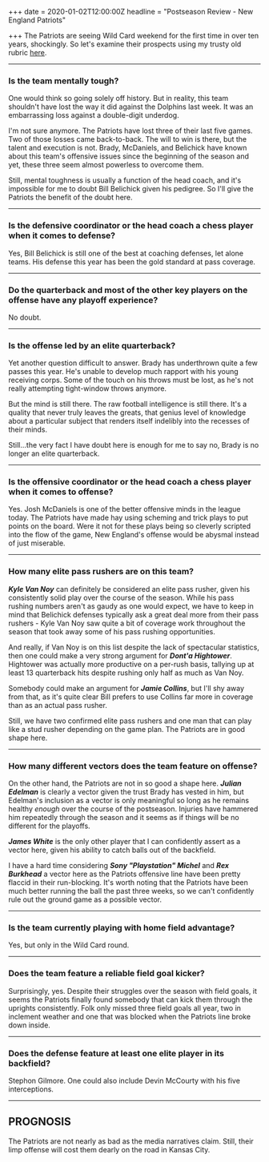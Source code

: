 +++
date = 2020-01-02T12:00:00Z
headline = "Postseason Review - New England Patriots"

+++
The Patriots are seeing Wild Card weekend for the first time in over ten years, shockingly. So let's examine their prospects using my trusty old rubric [here](https://owlpicks.com/posts/postseason-review-team-assessment-rubric/ "Rubric").

***

### Is the team mentally tough?

One would think so going solely off history. But in reality, this team shouldn't have lost the way it did against the Dolphins last week. It was an embarrassing loss against a double-digit underdog.

I'm not sure anymore. The Patriots have lost three of their last five games. Two of those losses came back-to-back. The will to win is there, but the talent and execution is not. Brady, McDaniels, and Belichick have known about this team's offensive issues since the beginning of the season and yet, these three seem almost powerless to overcome them.

Still, mental toughness is usually a function of the head coach, and it's impossible for me to doubt Bill Belichick given his pedigree. So I'll give the Patriots the benefit of the doubt here.

***

### Is the defensive coordinator or the head coach a chess player when it comes to defense?

Yes, Bill Belichick is still one of the best at coaching defenses, let alone teams. His defense this year has been the gold standard at pass coverage.

***

### Do the quarterback and most of the other key players on the offense have any playoff experience?

No doubt.

***

### Is the offense led by an elite quarterback?

Yet another question difficult to answer. Brady has underthrown quite a few passes this year. He's unable to develop much rapport with his young receiving corps. Some of the touch on his throws must be lost, as he's not really attempting tight-window throws anymore.

But the mind is still there. The raw football intelligence is still there. It's a quality that never truly leaves the greats, that genius level of knowledge about a particular subject that renders itself indelibly into the recesses of their minds.

Still...the very fact I have doubt here is enough for me to say no, Brady is no longer an elite quarterback.

***

### Is the offensive coordinator or the head coach a chess player when it comes to offense?

Yes. Josh McDaniels is one of the better offensive minds in the league today. The Patriots have made hay using scheming and trick plays to put points on the board. Were it not for these plays being so cleverly scripted into the flow of the game, New England's offense would be abysmal instead of just miserable.

***

### How many elite pass rushers are on this team?

**_Kyle Van Noy_** can definitely be considered an elite pass rusher, given his consistently solid play over the course of the season. While his pass rushing numbers aren't as gaudy as one would expect, we have to keep in mind that Belichick defenses typically ask a great deal more from their pass rushers - Kyle Van Noy saw quite a bit of coverage work throughout the season that took away some of his pass rushing opportunities.

And really, if Van Noy is on this list despite the lack of spectacular statistics, then one could make a very strong argument for **_Dont'a Hightower_**.  Hightower was actually more productive on a per-rush basis, tallying up at least 13 quarterback hits despite rushing only half as much as Van Noy.

Somebody could make an argument for **_Jamie Collins_**, but I'll shy away from that, as it's quite clear Bill prefers to use Collins far more in coverage than as an actual pass rusher.

Still, we have two confirmed elite pass rushers and one man that can play like a stud rusher depending on the game plan. The Patriots are in good shape here.

***

### How many different vectors does the team feature on offense?

On the other hand, the Patriots are not in so good a shape here. **_Julian Edelman_** is clearly a vector given the trust Brady has vested in him, but Edelman's inclusion as a vector is only meaningful so long as he remains healthy _enough_ over the course of the postseason. Injuries have hammered him repeatedly through the season and it seems as if things will be no different for the playoffs.

**_James White_** is the only other player that I can confidently assert as a vector here, given his ability to catch balls out of the backfield.

I have a hard time considering **_Sony "Playstation" Michel_** and **_Rex Burkhead_** a vector here as the Patriots offensive line have been pretty flaccid in their run-blocking. It's worth noting that the Patriots have been much better running the ball the past three weeks, so we can't confidently rule out the ground game as a possible vector.

***

### Is the team currently playing with home field advantage?

Yes, but only in the Wild Card round.

***

### Does the team feature a reliable field goal kicker?

Surprisingly, yes. Despite their struggles over the season with field goals, it seems the Patriots finally found somebody that can kick them through the uprights consistently. Folk only missed three field goals all year, two in inclement weather and one that was blocked when the Patriots line broke down inside.

***

### Does the defense feature at least one elite player in its backfield?

Stephon Gilmore. One could also include Devin McCourty with his five interceptions.

***

## PROGNOSIS

The Patriots are not nearly as bad as the media narratives claim. Still, their limp offense will cost them dearly on the road in Kansas City.